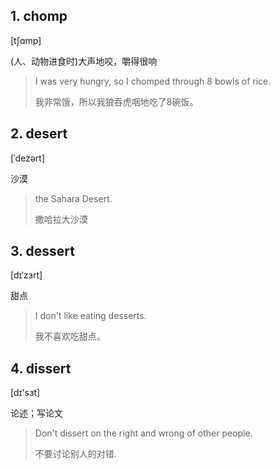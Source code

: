 
## 1. chomp

 [tʃɑmp]

 (人、动物进食时)大声地咬，嚼得很响

> I was very hungry, so I chomped through 8 bowls of rice.
> 
> 我非常饿，所以我狼吞虎咽地吃了8碗饭。

## 2. desert

 [ˈdezərt]

沙漠

> the Sahara Desert. 
> 
> 撒哈拉大沙漠

## 3. dessert

 [dɪˈzɜrt] 

甜点

> I don't like eating desserts.
> 
> 我不喜欢吃甜点。


## 4. dissert

[dɪ'sɜt] 

论述；写论文

> Don't dissert on the right and wrong of other people.
> 
> 不要讨论别人的对错.


